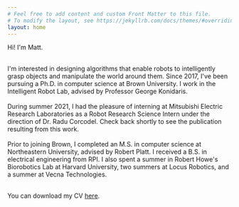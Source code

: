 ```yaml
---
# Feel free to add content and custom Front Matter to this file.
# To modify the layout, see https://jekyllrb.com/docs/themes/#overriding-theme-defaults
layout: home
---
```


<div style="width: 100%; overflow: hidden;">
    <div style="width: 500px; float: left;">  
      Hi! I'm Matt.
      <br>
      <br>

  I'm interested in designing algorithms that enable robots to intelligently grasp objects and manipulate the world around them. Since 2017, I've been pursuing a Ph.D. in computer science at Brown University. I work in the Intelligent Robot Lab, advised by Professor George Konidaris.
  <br>
  <br>
  During summer 2021, I had the pleasure of interning at Mitsubishi Electric Research Laboratories as a Robot Research Science Intern under the direction of Dr. Radu Corcodel. Check back shortly to see the publication resulting from this work.
  <br>
  <br>
  Prior to joining Brown, I completed an M.S. in computer science at Northeastern University, advised by Robert Platt. I received a B.S. in electrical engineering from RPI. I also spent a summer in Robert Howe's Biorobotics Lab at Harvard University, two summers at Locus Robotics, and a summer at Vecna Technologies.
  <br>
  <br>

 You can download my CV <a href="{% link /assets/files/corsaro_cv.pdf %}"> here</a>.

</div>
